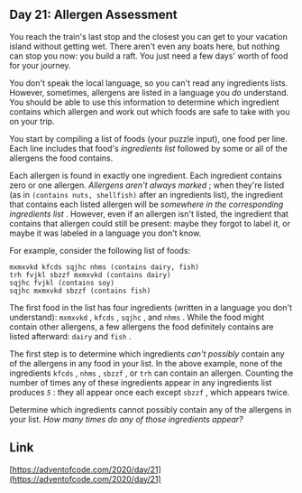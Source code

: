 ## Day 21: Allergen Assessment

You reach the train's last stop and the closest you can get to your vacation island without getting wet. There aren't even any boats here, but nothing can stop you now: you build a raft. You just need a few days' worth of food for your journey.

You don't speak the local language, so you can't read any ingredients lists. However, sometimes, allergens are listed in a language you _do_ understand. You should be able to use this information to determine which ingredient contains which allergen and work out which foods are safe to take with you on your trip.

You start by compiling a list of foods (your puzzle input), one food per line. Each line includes that food's _ingredients list_ followed by some or all of the allergens the food contains.

Each allergen is found in exactly one ingredient. Each ingredient contains zero or one allergen. _Allergens aren't always marked_ ; when they're listed (as in `(contains nuts, shellfish)` after an ingredients list), the ingredient that contains each listed allergen will be _somewhere in the corresponding ingredients list_ . However, even if an allergen isn't listed, the ingredient that contains that allergen could still be present: maybe they forgot to label it, or maybe it was labeled in a language you don't know.

For example, consider the following list of foods:

    mxmxvkd kfcds sqjhc nhms (contains dairy, fish)
    trh fvjkl sbzzf mxmxvkd (contains dairy)
    sqjhc fvjkl (contains soy)
    sqjhc mxmxvkd sbzzf (contains fish)

The first food in the list has four ingredients (written in a language you don't understand): `mxmxvkd` , `kfcds` , `sqjhc` , and `nhms` . While the food might contain other allergens, a few allergens the food definitely contains are listed afterward: `dairy` and `fish` .

The first step is to determine which ingredients _can't possibly_ contain any of the allergens in any food in your list. In the above example, none of the ingredients `kfcds` , `nhms` , `sbzzf` , or `trh` can contain an allergen. Counting the number of times any of these ingredients appear in any ingredients list produces _`5`_ : they all appear once each except `sbzzf` , which appears twice.

Determine which ingredients cannot possibly contain any of the allergens in your list. _How many times do any of those ingredients appear?_

## Link

[https://adventofcode.com/2020/day/21](https://adventofcode.com/2020/day/21)
